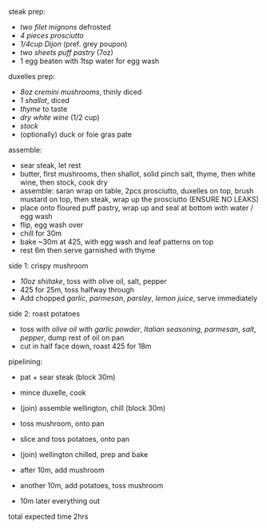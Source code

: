 steak prep:
- *two filet mignons* defrosted
- *4 pieces prosciutto*
- *1/4cup Dijon* (pref. grey poupon)
- *two sheets puff pastry* (7oz)
- 1 egg beaten with 1tsp water for egg wash

duxelles prep:
- *8oz cremini mushrooms*, thinly diced
- *1 shallot*, diced
- *thyme* to taste
- *dry white wine* (1/2 cup)
- *stock*
- (optionally) duck or foie gras pate

assemble:
- sear steak, let rest
- butter, first mushrooms, then shallot, solid pinch salt, thyme, then white wine, then stock, cook dry
- assemble: saran wrap on table, 2pcs prosciutto, duxelles on top, brush mustard on top, then steak, wrap up the prosciutto (ENSURE NO LEAKS)
- place onto floured puff pastry, wrap up and seal at bottom with water / egg wash
- flip, egg wash over
- chill for 30m
- bake ~30m at 425, with egg wash and leaf patterns on top
- rest 6m then serve garnished with thyme

side 1: crispy mushroom
- *10oz shiitake*, toss with olive oil, salt, pepper
- 425 for 25m, toss halfway through
- Add chopped *garlic*, *parmesan*, *parsley*, *lemon juice*, serve immediately

side 2: roast potatoes
- toss with *olive oil* with *garlic powder*, *Italian seasoning*, *parmesan*, *salt*, *pepper*, dump rest of oil on pan
- cut in half face down, roast 425 for 18m

pipelining:
- pat + sear steak (block 30m)
- mince duxelle, cook
- (join) assemble wellington, chill (block 30m)
- toss mushroom, onto pan
- slice and toss potatoes, onto pan

- (join) wellington chilled, prep and bake
- after 10m, add mushroom
- another 10m, add potatoes, toss mushroom
- 10m later everything out

total expected time 2hrs